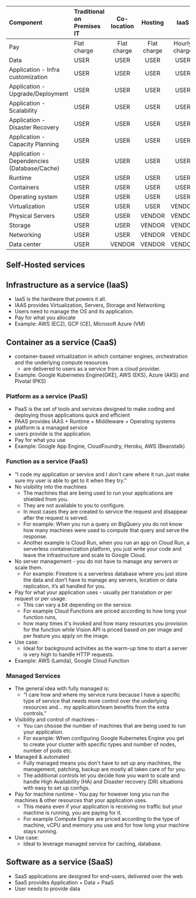 



|Component|Traditional on Premises IT|Co-location|Hosting|IaaS|CaaS|PaaS|Managed Services|FaaS|SaaS|
| :---    | :---        |    :----:   |    :----:   |    :----:   |    :----:   |    :----:   |    :----:   |    :----:   |    :----:   | 
|Pay|Flat charge|Flat charge|Flat charge|Hourly charge|Hourly charge|Application usage|Hourly charge|Application usage|Subscription|
|Data|USER|USER|USER|USER|USER|USER|USER|USER|VENDOR|
|Application - Infra customization|USER|USER|USER|USER|USER|USER|USER|VENDOR|VENDOR|
|Application - Upgrade/Deployment|USER|USER|USER|USER|USER|USER|VENDOR|VENDOR|VENDOR|
|Application - Scalability|USER|USER|USER|USER|USER|VENDOR|VENDOR|VENDOR|VENDOR|
|Application - Disaster Recovery|USER|USER|USER|USER|USER|VENDOR|VENDOR|VENDOR|VENDOR|
|Application - Capacity Planning|USER|USER|USER|USER|USER|VENDOR|VENDOR|VENDOR|VENDOR|
|Application - Dependencies (Database/Cache)|USER|USER|USER|USER|USER|VENDOR|Not related|Not related|VENDOR|
|Runtime|USER|USER|USER|USER|USER|VENDOR|VENDOR|VENDOR|VENDOR|
|Containers|USER|USER|USER|USER|VENDOR|VENDOR|VENDOR|VENDOR|VENDOR|
|Operating system|USER|USER|USER|USER|VENDOR|VENDOR|VENDOR|VENDOR|VENDOR|
|Virtualization|USER|USER|USER|VENDOR|VENDOR|VENDOR|VENDOR|VENDOR|VENDOR|
|Physical Servers|USER|USER|VENDOR|VENDOR|VENDOR|VENDOR|VENDOR|VENDOR|VENDOR|
|Storage|USER|USER|VENDOR|VENDOR|VENDOR|VENDOR|VENDOR|VENDOR|VENDOR|
|Networking|USER|USER|VENDOR|VENDOR|VENDOR|VENDOR|VENDOR|VENDOR|VENDOR|
|Data center|USER|VENDOR|VENDOR|VENDOR|VENDOR|VENDOR|VENDOR|VENDOR|VENDOR|

## Self-Hosted services

## Infrastructure as a service (IaaS)
* IaaS is the hardware that powers it all.
* IAAS provides Virtualization, Servers, Storage and Networking
* Users need to manage the OS and its application.
* Pay for what you allocate
* Example: AWS (EC2), GCP (CE), Microsoft Azure (VM)

## Container as a service (CaaS)
* container-based virtualization in which container engines, orchestration and the underlying compute resources
    * are delivered to users as a service from a cloud provider.
* Example: Google Kubernetes Engine(GKE), AWS (EKS), Azure (AKS) and Pivotal (PKS)

### Platform as a service (PaaS)
* PaaS is the set of tools and services designed to make coding and deploying those applications quick and efficient
* PAAS provides IAAS + Runtime + Middleware + Operating systems
* platform is a managed service
* users provide is the application.
* Pay for what you use
* Example: Google App Engine, CloudFoundry, Heroku, AWS (Beanstalk)

### Function as a service (FaaS)
* “I code my application or service and I don't care where it run..just make sure my user is able to get to it when they try.”
* No visibility into the machines 
  * The machines that are being used to run your applications are shielded from you. 
  * They are not available to you to configure. 
  * In most cases they are created to service the request and disappear after the request is served. 
  * For example: When you run a query on BigQuery you do not know how many machines were used to compute that query and serve the response. 
  * Another example is Cloud Run, when you run an app on Cloud Run, a serverless containerization platform, you just write your code and leave the infrastructure and scale to Google Cloud.
* No server management - you do not have to manage any servers or scale them. 
  * For example: Firestore is a serverless database where you just store the data and don’t have to manage any servers, location or data replication, it’s all handled for you.
* Pay for what your application uses - usually per translation or per request or per usage. 
  * This can vary a bit depending on the service. 
  * For example Cloud Functions are priced according to how long your function runs, 
  * how many times it's invoked and how many resources you provision for the function while Vision API is priced based on per image and per feature you apply on the image.
* Use case:
  * Ideal for background activities as the warm-up time to start a server is very high to handle HTTP requests.
* Example: AWS (Lamda), Google Cloud Function

### Managed Services
* The general idea with fully managed is:
  * “I care how and where my service runs because I have a specific type of service that needs more control over the underlying resources and… my application/team benefits from the extra controls.” 
* Visibility and control of machines - 
  * You can choose the number of machines that are being used to run your application. 
  * For example: When configuring Google Kubernetes Engine you get to create your cluster with specific types and number of nodes, number of pods etc. 
* Managed & automated
  * Fully managed means you don't have to set up any machines, the management, patching, backup are mostly all taken care of for you. 
  * The additional controls let you decide how you want to scale and handle High Availability (HA) and Disaster recovery (DR) situations with easy to set up configs. 
* Pay for machine runtime - You pay for however long you run the machines & other resources that your application uses. 
  * This means even if your application is receiving no traffic but your machine is running, you are paying for it. 
  * For example Compute Engine are priced according to the type of machine, vCPU and memory you use and for how long your machine stays running.
* Use case:
  * Ideal to leverage managed service for caching, database.

## Software as a service (SaaS)
* SaaS applications are designed for end-users, delivered over the web
* SaaS provides Application + Data + PaaS
* User needs to provide data